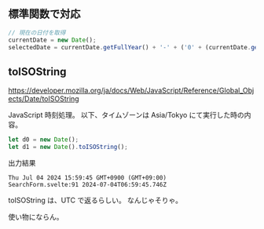 ## 標準関数で対応
```js
// 現在の日付を取得
currentDate = new Date();
selectedDate = currentDate.getFullYear() + '-' + ('0' + (currentDate.getMonth() + 1)).slice(-2) + '-' + ('0' + currentDate.getDate()).slice(-2);

```


## toISOString
https://developer.mozilla.org/ja/docs/Web/JavaScript/Reference/Global_Objects/Date/toISOString

JavaScript 時刻処理。
以下、タイムゾーンは Asia/Tokyo にて実行した時の内容。

```js
let d0 = new Date();
let d1 = new Date().toISOString();
```

出力結果
```
Thu Jul 04 2024 15:59:45 GMT+0900 (GMT+09:00)
SearchForm.svelte:91 2024-07-04T06:59:45.746Z
```
toISOString は、UTC で返るらしい。
なんじゃそりゃ。

使い物にならん。



